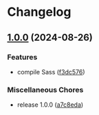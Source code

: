 # Changelog

## [1.0.0](https://github.com/fluid-project/eleventy-plugin-fluid-sass/compare/v0.0.1...v1.0.0) (2024-08-26)


### Features

* compile Sass ([f3dc576](https://github.com/fluid-project/eleventy-plugin-fluid-sass/commit/f3dc57694e7e8c3dab357dfdb62dc95d7f4102f3))


### Miscellaneous Chores

* release 1.0.0 ([a7c8eda](https://github.com/fluid-project/eleventy-plugin-fluid-sass/commit/a7c8eda3ddc02e84f91be63981d4c0442b3a27e5))
